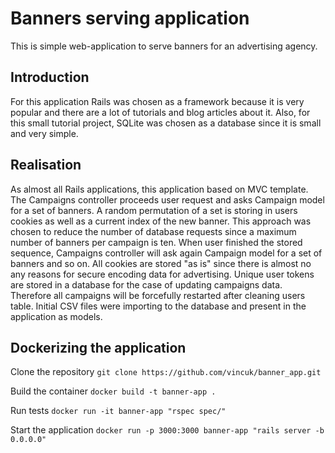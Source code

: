 # Banners serving application

This is simple web-application to serve banners for an advertising agency.

## Introduction

For this application Rails was chosen as a framework because it is very popular and there are a lot of tutorials and blog articles about it. Also, for this small 
tutorial project, SQLite was chosen as a database since it is small and very simple. 

## Realisation

As almost all Rails applications, this application based on MVC template. The Campaigns controller proceeds user request and asks Campaign model for a set of banners. A random permutation of a set is storing in users cookies as well as a current index of the new banner. This approach was chosen to reduce the number of database requests since a maximum number of banners per campaign is ten. When user finished the stored sequence, Campaigns controller will ask again Campaign model for a set of banners and so on. All cookies are stored "as is" since there is almost no any reasons for secure encoding data for advertising. 
Unique user tokens are stored in a database for the case of updating campaigns data. Therefore all campaigns will be forcefully restarted after cleaning users table. Initial CSV files were importing to the database and present in the application as models. 

## Dockerizing the application

Clone the repository
`git clone https://github.com/vincuk/banner_app.git`

Build the container 
`docker build -t banner-app .`

Run tests
`docker run -it banner-app "rspec spec/"`

Start the application
`docker run -p 3000:3000 banner-app "rails server -b 0.0.0.0"`